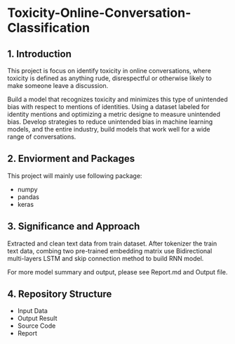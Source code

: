 # Toxicity-Online-Conversation-Classification

##  1. Introduction

This project is focus on identify toxicity in online conversations, where toxicity is defined as anything rude, disrespectful
or otherwise likely to make someone leave a discussion.

Build a model that recognizes toxicity and minimizes this type of unintended bias with respect to mentions of identities. 
Using a dataset labeled for identity mentions and optimizing a metric designe to measure unintended bias. 
Develop strategies to reduce unintended bias in machine learning models, and the entire industry, 
build models that work well for a wide range of conversations.

## 2. Enviorment and Packages

This project will mainly use following package:

*  numpy
*  pandas
*  keras


##  3. Significance and Approach

Extracted and clean text data from train dataset.
After tokenizer the train text data, combing two pre-trained embedding matrix use Bidirectional multi-layers LSTM and skip connection
method to build RNN model. 

For more model summary and output, please see Report.md and Output file.

## 4. Repository Structure
*  Input Data
*  Output Result
*  Source Code
*  Report



